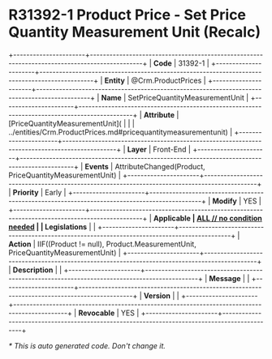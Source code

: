 ﻿---
erp.type: front-end-business-rule
erp.entity: Crm.ProductPrices
---

# R31392-1 Product Price - Set Price Quantity Measurement Unit (Recalc)
+----------------------+----------------------------------------------------------------------------------------------+
| **Code**             | 31392-1                                                                                      |
+----------------------+----------------------------------------------------------------------------------------------+
| **Entity**           | @Crm.ProductPrices                                                                           |
+----------------------+----------------------------------------------------------------------------------------------+
| **Name**             | SetPriceQuantityMeasurementUnit                                                              |
+----------------------+----------------------------------------------------------------------------------------------+
| **Attribute**        | [PriceQuantityMeasurementUnit](                                                              |
|                      | ../entities/Crm.ProductPrices.md#pricequantitymeasurementunit)                               |
+----------------------+----------------------------------------------------------------------------------------------+
| **Layer**            | Front-End                                                                                    |
+----------------------+----------------------------------------------------------------------------------------------+
| **Events**           | AttributeChanged(Product, PriceQuantityMeasurementUnit)                                      |
+----------------------+----------------------------------------------------------------------------------------------+
| **Priority**         | Early                                                                                        |
+----------------------+----------------------------------------------------------------------------------------------+
| **Modify**           | YES                                                                                          |
+----------------------+----------------------------------------------------------------------------------------------+
| **Applicable         | [ALL // no condition needed](xref:applicable-legislations)                                   |
| Legislations**       |                                                                                              |
+----------------------+----------------------------------------------------------------------------------------------+
| **Action**           | IIF((Product != null), Product.MeasurementUnit, PriceQuantityMeasurementUnit)                |
+----------------------+----------------------------------------------------------------------------------------------+
| **Description**      |                                                                                              |
+----------------------+----------------------------------------------------------------------------------------------+
| **Message**          |                                                                                              |
+----------------------+----------------------------------------------------------------------------------------------+
| **Version**          |                                                                                              |
+----------------------+----------------------------------------------------------------------------------------------+
| **Revocable**        | YES                                                                                          |
+----------------------+----------------------------------------------------------------------------------------------+

*\* This is auto generated code. Don't change it.*
